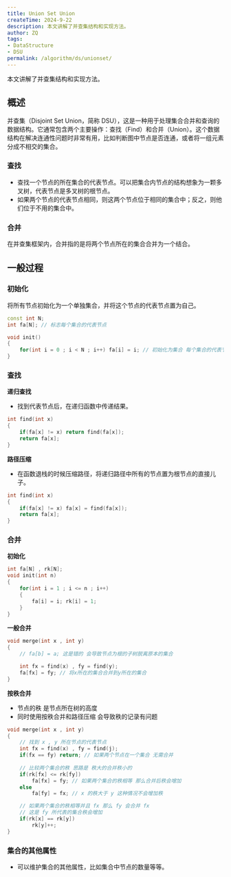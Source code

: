 ```yaml
---
title: Union Set Union
createTime: 2024-9-22
description: 本文讲解了并查集结构和实现方法。
author: ZQ
tags:
- DataStructure
- DSU
permalink: /algorithm/ds/unionset/
---
```

 本文讲解了并查集结构和实现方法。
<!-- more -->
## 概述

并查集（Disjoint Set Union，简称 DSU），这是一种用于处理集合合并和查询的数据结构。它通常包含两个主要操作：查找（Find）和合并（Union）。这个数据结构在解决连通性问题时非常有用，比如判断图中节点是否连通，或者将一组元素分成不相交的集合。

### 查找

+ 查找一个节点的所在集合的代表节点。可以把集合内节点的结构想象为一颗多叉树，代表节点是多叉树的根节点。
+ 如果两个节点的代表节点相同，则这两个节点位于相同的集合中；反之，则他们位于不用的集合中。

### 合并

在并查集框架内，合并指的是将两个节点所在的集合合并为一个结合。

## 一般过程

### 初始化

将所有节点初始化为一个单独集合，并将这个节点的代表节点置为自己。

```cpp
const int N;
int fa[N]; // 标志每个集合的代表节点

void init()
{
	for(int i = 0 ; i < N ; i++) fa[i] = i; // 初始化为集合 每个集合的代表节点为自己
}
```

### 查找

**递归查找**

+ 找到代表节点后，在递归函数中传递结果。

```cpp
int find(int x)
{
	if(fa[x] != x) return find(fa[x]);
	return fa[x];
}
```

**路径压缩**

+ 在函数退栈的时候压缩路径，将递归路径中所有的节点置为根节点的直接儿子。

```cpp
int find(int x)
{
	if(fa[x] != x) fa[x] = find(fa[x]); 
	return fa[x]; 
}
```

### 合并

**初始化**

```cpp
int fa[N] , rk[N];
void init(int n)
{
	for(int i = 1 ; i <= n ; i++)
	{
		fa[i] = i; rk[i] = 1;
	}
}
```

**一般合并**

```cpp
void merge(int x , int y)
{
	// fa[b] = a; 这是错的 会导致节点为根的子树脱离原本的集合

	int fx = find(x) , fy = find(y);
	fa[fx] = fy; // 将x所在的集合合并到y所在的集合
}
```

**按秩合并**

+ 节点的秩 是节点所在树的高度
+ 同时使用按秩合并和路径压缩 会导致秩的记录有问题

```cpp
void merge(int x , int y)
{
	// 找到 x , y 所在节点的代表节点
	int fx = find(x) , fy = find(j);
	if(fx == fy) return; // 如果两个节点在一个集合 无需合并
	
	// 比较两个集合的秩 思路是 秩大的合并秩小的 
	if(rk[fx] <= rk[fy])
		fa[fx] = fy; // 如果两个集合的秩相等 那么合并后秩会增加
	else
		fa[fy] = fx; // x 的秩大于 y 这种情况不会增加秩

	// 如果两个集合的秩相等并且 fx 那么 fy 会合并 fx
	// 这是 fy 所代表的集合秩会增加
	if(rk[x] == rk[y])
		rk[y]++;
}
```

### 集合的其他属性

+ 可以维护集合的其他属性，比如集合中节点的数量等等。
